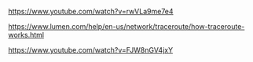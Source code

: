 https://www.youtube.com/watch?v=rwVLa9me7e4

https://www.lumen.com/help/en-us/network/traceroute/how-traceroute-works.html

https://www.youtube.com/watch?v=FJW8nGV4jxY
